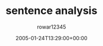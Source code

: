 ---
title: 'sentence analysis'
posts: 3
hash: 't356'
author: 'rowar12345'
date: 2005-01-24T13:29:00+00:00
sources:
  - http://forums.tokipona.org/viewtopic.php%3Ft=356.html
---